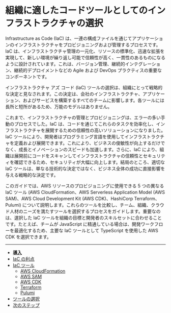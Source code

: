 # 組織に適したコードツールとしてのインフラストラクチャの選択

Infrastructure as Code (IaC) は、一連の構成ファイルを通じてアプリケーションのインフラストラクチャをプロビジョニングおよび管理するプロセスです。IaC は、インフラストラクチャ管理の一元化、リソースの標準化、迅速な拡張を実現して、新しい環境が繰り返し可能で信頼性が高く、一貫性のあるものになるように設計されています。これは、バージョン管理、継続的インテグレーション、継続的デプロイメントなどの Agile および DevOps プラクティスの重要なコンポーネントです。

インフラストラクチャ アズ コード (IaC) ツールの選択は、組織にとって戦略的な決定と見なされます。この決定は、会社のインフラストラクチャ、アプリケーション、およびサービスを構築するすべてのチームに影響します。各ツールには長所と短所があるため、万能のモデルはありません。

これまで、インフラストラクチャの管理とプロビジョニングは、エラーの多い手動のプロセスでした。IaC は、コードを通じてこれらのタスクを効率化し、インフラストラクチャを展開するための信頼性の高いソリューションになりました。IaC ツールにより、開発者はプログラミング言語を使用してインフラストラクチャを定義および展開できます。これにより、ビジネスの俊敏性が向上するだけでなく、成長とイノベーションのスピードも加速します。さらに、IaC により、組織は展開前にコードをスキャンしてインフラストラクチャの信頼性とセキュリティを確認できるため、セキュリティが大幅に向上します。結局のところ、適切な IaC ツールは、単なる技術的な決定ではなく、ビジネス全体の成功に直接影響を与える戦略的な決定です。

このガイドでは、AWS リソースのプロビジョニングに使用できる 5 つの異なる IaC ツール (AWS CloudFormation、AWS Serverless Application Model (AWS SAM)、AWS Cloud Development Kit (AWS CDK)、HashiCorp Terraform、Pulumi) について説明します。これらのツールを比較し、チーム、組織、クラウド人材のニーズを満たすツールを選択するプロセスをガイドします。重要なのは、選択した IaC ツールを組織の目標と開発者のスキルセットに合わせることです。たとえば、チームが JavaScript に精通している場合は、開発ワークフローを最適化するため、主要な IaC ツールとして TypeScript を使用した AWS CDK を選択できます。

---

- [**導入**](./introduction.md)
- [IaC の利点](./benefits.md)
- [IaC ツール](./iac-tools.md)
  - [AWS CloudFormation](./cloudformation.md)
  - [AWS SAM](./aws-sam.md)
  - [AWS CDK](./aws-cdk.md)
  - [Terraform](./terraform.md)
  - [Pulumi](./pulumi.md)
- [ツールの選択](./choose-tool.md)
- [次のステップ](./next-steps.md)
